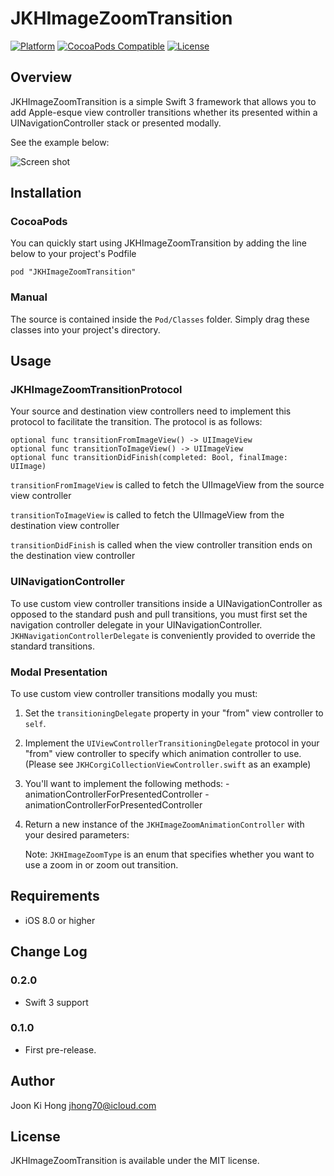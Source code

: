 # JKHImageZoomTransition
[![Platform](https://img.shields.io/cocoapods/p/JKHImageZoomTransition.svg?style=flat)](https://img.shields.io/cocoapods/p/JKHImageZoomTransition.svg)
[![CocoaPods Compatible](https://img.shields.io/cocoapods/v/JKHImageZoomTransition.svg?style=flat)](https://img.shields.io/cocoapods/v/JKHImageZoomTransition.svg)
[![License](https://img.shields.io/cocoapods/l/JKHImageZoomTransition.svg?style=flat)](https://img.shields.io/cocoapods/l/JKHImageZoomTransition.svg)

## Overview

JKHImageZoomTransition is a simple Swift 3 framework that allows you to add Apple-esque view controller transitions whether its presented within a UINavigationController stack or presented modally.

See the example below:


![Screen shot](Images/zoom.gif)


## Installation

### CocoaPods

You can quickly start using JKHImageZoomTransition by adding the line below to your project's Podfile  

```pod "JKHImageZoomTransition"```

### Manual

The source is contained inside the ```Pod/Classes``` folder. Simply drag these classes into your project's directory.


## Usage

### JKHImageZoomTransitionProtocol

Your source and destination view controllers need to implement this protocol to facilitate the transition. The protocol is as follows:

	optional func transitionFromImageView() -> UIImageView
    optional func transitionToImageView() -> UIImageView
    optional func transitionDidFinish(completed: Bool, finalImage: UIImage)


```transitionFromImageView``` is called to fetch the UIImageView from the source view controller

```transitionToImageView``` is called to fetch the UIImageView from the destination view controller

```transitionDidFinish``` is called when the view controller transition ends on the destination view controller

### UINavigationController

To use custom view controller transitions inside a UINavigationController as opposed to the standard push and pull transitions, you must first set the navigation controller delegate in your UINavigationController. ```JKHNavigationControllerDelegate``` is conveniently provided to override the standard transitions.

### Modal Presentation

To use custom view controller transitions modally you must:

1. Set the ```transitioningDelegate``` property in your "from" view controller to ```self```.
2. Implement the ```UIViewControllerTransitioningDelegate``` protocol in your "from" view controller to specify which animation controller to use. (Please see ```JKHCorgiCollectionViewController.swift``` as an example)
3. You'll want to implement the following methods:
			- animationControllerForPresentedController
			- animationControllerForPresentedController
4. Return a new instance of the ```JKHImageZoomAnimationController``` with your desired parameters:

	Note: ```JKHImageZoomType``` is an enum that specifies whether you want to use a zoom in or zoom out transition.


## Requirements

- iOS 8.0 or higher

## Change Log

### 0.2.0
- Swift 3 support

### 0.1.0
- First pre-release.

## Author

Joon Ki Hong jhong70@icloud.com

## License

JKHImageZoomTransition is available under the MIT license.
